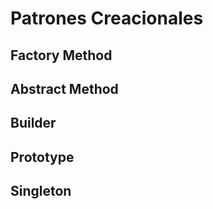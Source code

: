 # Patrones Creacionales



## Factory Method


## Abstract Method


## Builder


## Prototype


## Singleton